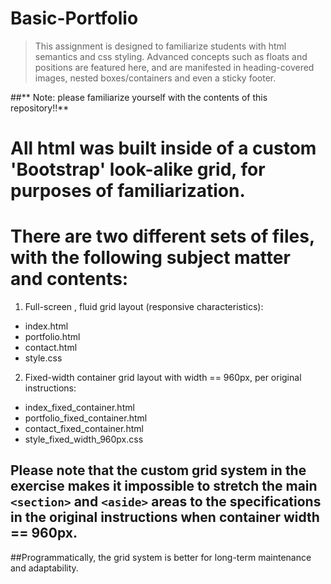 # Basic-Portfolio

> This assignment is designed to familiarize students with html semantics
> and css styling.  Advanced concepts such as floats and positions are
> featured here, and are manifested in heading-covered images, nested
> boxes/containers and even a sticky footer.

##** Note: please familiarize yourself with the contents of this repository!!**

# All html was built inside of a custom 'Bootstrap' look-alike grid, for purposes of familiarization.

# There are two different sets of files, with the following subject matter and contents:

1. Full-screen , fluid grid layout (responsive characteristics):
 * index.html
 * portfolio.html
 * contact.html
 * style.css


2. Fixed-width container grid layout with width == 960px, per original instructions:
 * index_fixed_container.html
 * portfolio_fixed_container.html
 * contact_fixed_container.html
 * style_fixed_width_960px.css

## Please note that the custom grid system in the exercise makes it impossible to stretch the main `<section>` and `<aside>` areas to the specifications in the original instructions when container width == 960px.
##Programmatically, the grid system is better for long-term maintenance and adaptability.


